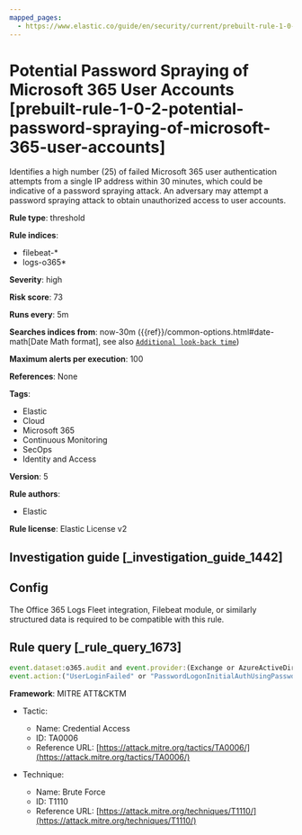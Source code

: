 ```yaml
---
mapped_pages:
  - https://www.elastic.co/guide/en/security/current/prebuilt-rule-1-0-2-potential-password-spraying-of-microsoft-365-user-accounts.html
---
```


# Potential Password Spraying of Microsoft 365 User Accounts [prebuilt-rule-1-0-2-potential-password-spraying-of-microsoft-365-user-accounts]

Identifies a high number (25) of failed Microsoft 365 user authentication attempts from a single IP address within 30 minutes, which could be indicative of a password spraying attack. An adversary may attempt a password spraying attack to obtain unauthorized access to user accounts.

**Rule type**: threshold

**Rule indices**:

* filebeat-*
* logs-o365*

**Severity**: high

**Risk score**: 73

**Runs every**: 5m

**Searches indices from**: now-30m ({{ref}}/common-options.html#date-math[Date Math format], see also [`Additional look-back time`](docs-content://solutions/security/detect-and-alert/create-detection-rule.md#rule-schedule))

**Maximum alerts per execution**: 100

**References**: None

**Tags**:

* Elastic
* Cloud
* Microsoft 365
* Continuous Monitoring
* SecOps
* Identity and Access

**Version**: 5

**Rule authors**:

* Elastic

**Rule license**: Elastic License v2

## Investigation guide [_investigation_guide_1442]

## Config

The Office 365 Logs Fleet integration, Filebeat module, or similarly structured data is required to be compatible with this rule.

## Rule query [_rule_query_1673]

```js
event.dataset:o365.audit and event.provider:(Exchange or AzureActiveDirectory) and event.category:authentication and
event.action:("UserLoginFailed" or "PasswordLogonInitialAuthUsingPassword") and event.outcome:success
```

**Framework**: MITRE ATT&CKTM

* Tactic:

    * Name: Credential Access
    * ID: TA0006
    * Reference URL: [https://attack.mitre.org/tactics/TA0006/](https://attack.mitre.org/tactics/TA0006/)

* Technique:

    * Name: Brute Force
    * ID: T1110
    * Reference URL: [https://attack.mitre.org/techniques/T1110/](https://attack.mitre.org/techniques/T1110/)



